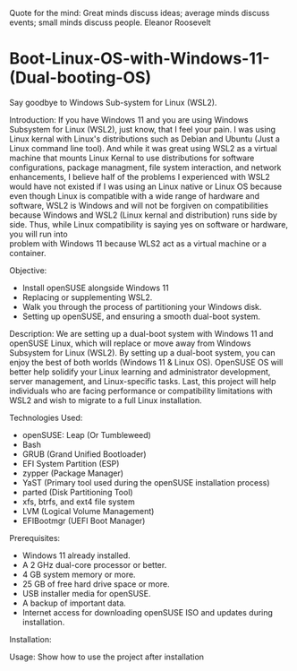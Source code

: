 Quote for the mind: 
Great minds discuss ideas; average minds discuss events; small minds discuss people.
Eleanor Roosevelt

# Boot-Linux-OS-with-Windows-11-(Dual-booting-OS)
Say goodbye to Windows Sub-system for Linux (WSL2).


Introduction: 
If you have Windows 11 and you are using Windows Subsystem for Linux (WSL2), just know, that I feel your pain. I was using Linux kernal 
with Linux's distributions such as Debian and Ubuntu (Just a Linux command line tool). And while it was great using WSL2 as a virtual machine
that mounts Linux Kernal to use distributions for software configurations, package managment, file system interaction, and network enhancements,
I believe half of the problems I experienced with WSL2 would have not existed if I was using an Linux native or Linux OS because even though
Linux is compatible with a wide range of hardware and software, WSL2 is Windows and will not be forgiven on compatibilities because Windows and WSL2
(Linux kernal and distribution) runs side by side. Thus, while Linux compatibility is saying yes on software or hardware, you will run into  
problem with Windows 11 because WLS2 act as a virtual machine or a container.

Objective:
- Install openSUSE alongside Windows 11
- Replacing or supplementing WSL2.
- Walk you through the process of partitioning your Windows disk.
- Setting up openSUSE, and ensuring a smooth dual-boot system.


Description: 
We are setting up a dual-boot system with Windows 11 and openSUSE Linux, which will replace or move away from Windows Subsystem for Linux (WSL2). By setting up a dual-boot system, you can enjoy the best of both worlds (Windows 11 & Linux OS). OpenSUSE OS will better help solidify your Linux learning and administrator development, server management, and Linux-specific tasks. Last, this project will help individuals who are facing performance or compatibility limitations with WSL2 and wish to migrate to a full Linux installation.


Technologies Used: 
- openSUSE: Leap (Or Tumbleweed)
- Bash
- GRUB           (Grand Unified Bootloader)
- EFI System Partition (ESP)
- zypper         (Package Manager)
- YaST           (Primary tool used during the openSUSE installation process)
- parted         (Disk Partitioning Tool)
- xfs, btrfs, and ext4 file system
- LVM            (Logical Volume Management)
- EFIBootmgr     (UEFI Boot Manager)

Prerequisites:
- Windows 11 already installed.
- A 2 GHz dual-core processor or better.
- 4 GB system memory or more.
- 25 GB of free hard drive space or more.
- USB installer media for openSUSE.
- A backup of important data.
- Internet access for downloading openSUSE ISO and updates during installation.




    



Installation: 



Usage: 
Show how to use the project after installation
